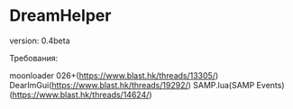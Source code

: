# DreamHelper
version: 0.4beta


Требования:

moonloader 026+(https://www.blast.hk/threads/13305/)
DearImGui(https://www.blast.hk/threads/19292/)
SAMP.lua(SAMP Events)(https://www.blast.hk/threads/14624/)
